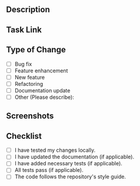 ## Description

<!-- Provide a concise summary of the changes you've made. -->

## Task Link

<!-- Link to the related task (e.g., [Task Link](https://your-task-link.com)). -->

## Type of Change

- [ ] Bug fix
- [ ] Feature enhancement
- [ ] New feature
- [ ] Refactoring
- [ ] Documentation update
- [ ] Other (Please describe):

## Screenshots

<!-- If applicable, include screenshots or gifs to demonstrate the changes. -->
<!-- To add a screenshot, drag and drop it into the PR description, or use the following markdown format: -->
<!-- ![Screenshot](https://example.com/screenshot.png) -->

## Checklist

- [ ] I have tested my changes locally.
- [ ] I have updated the documentation (if applicable).
- [ ] I have added necessary tests (if applicable).
- [ ] All tests pass (if applicable).
- [ ] The code follows the repository's style guide.
